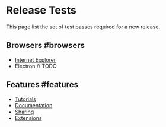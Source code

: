 # Release Tests

This page list the set of test passes required for a new release.

## Browsers #browsers

* [Internet Explorer](/release-tests/ie)
* Electron // TODO

## Features #features

* [Tutorials](/release-tests/tutorials)
* [Documentation](/release-tests/documentation)
* [Sharing](/release-tests/sharing)
* [Extensions](/release-tests/extensions)